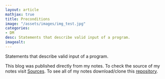 ```yaml
---
layout: article
mathjax: true
title: Preconditions
image: "/assets/images/img_test.jpg"
categories:
- DM
desc: Statements that describe valid input of a program. 
imagealt: 
---
```


Statements that describe valid input of a program.

This blog was published directly from my notes.
To check the source of my notes visit [Sources](sources.html).
To see all of my notes download/clone this [repository](https://github.com/bovem/CS).
